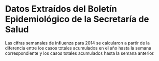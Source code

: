 # Datos Extraídos del Boletín Epidemiológico de la Secretaría de Salud

Las cifras semanales de influenza para 2014 se calcularon a partir de la diferencia entre los casos totales acumulados en el año hasta la semana correspondiente y los casos totales acumulados hasta la semana anterior.
